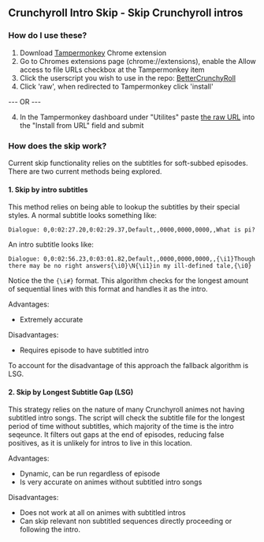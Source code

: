 ## Crunchyroll Intro Skip - Skip Crunchyroll intros

### How do I use these?
1. Download [Tampermonkey](https://chrome.google.com/webstore/detail/tampermonkey/dhdgffkkebhmkfjojejmpbldmpobfkfo?hl=en) Chrome extension
2. Go to Chromes extensions page (chrome://extensions), enable the Allow access to file URLs checkbox at the Tampermonkey item
3. Click the userscript you wish to use in the repo: [BetterCrunchyRoll](https://github.com/Perryo/BetterCrunchyRoll/blob/master/BetterCrunchyRoll.js)
4. Click 'raw', when redirected to Tampermonkey click 'install'

  --- OR ---
  
4. In the Tampermonkey dashboard under "Utilites" paste [the raw URL](https://raw.githubusercontent.com/Perryo/BetterCrunchyRoll/master/BetterCrunchyRoll.js) into the "Install from URL" field and submit

### How does the skip work?
Current skip functionality relies on the subtitles for soft-subbed episodes. There are two current methods being explored.
#### 1. Skip by intro subtitles
This method relies on being able to lookup the subtitles by their special styles. A normal subtitle looks something like:

```
Dialogue: 0,0:02:27.20,0:02:29.37,Default,,0000,0000,0000,,What is pi?
```

An intro subtitle looks like:

```
Dialogue: 0,0:02:56.23,0:03:01.82,Default,,0000,0000,0000,,{\i1}Though there may be no right answers{\i0}\N{\i1}in my ill-defined tale,{\i0}
```

Notice the the `{\i#}` format. This algorithm checks for the longest amount of sequential lines with this format and handles it as the intro.

Advantages:
- Extremely accurate

Disadvantages:
- Requires episode to have subtitled intro

To account for the disadvantage of this approach the fallback algorithm is LSG.


#### 2. Skip by Longest Subtitle Gap (LSG) 

This strategy relies on the nature of many Crunchyroll animes not having subtitled intro songs. The script will check the subtitle file for the longest period of time without subtitles, which majority of the time is the intro seqeunce. It filters out gaps at the end of episodes, reducing false positives, as it is unlikely for intros to live in this location. 

Advantages:
- Dynamic, can be run regardless of episode
- Is very accurate on animes without subtitled intro songs

Disadvantages:
- Does not work at all on animes with subtitled intros
- Can skip relevant non subtitled sequences directly proceeding or following the intro.
